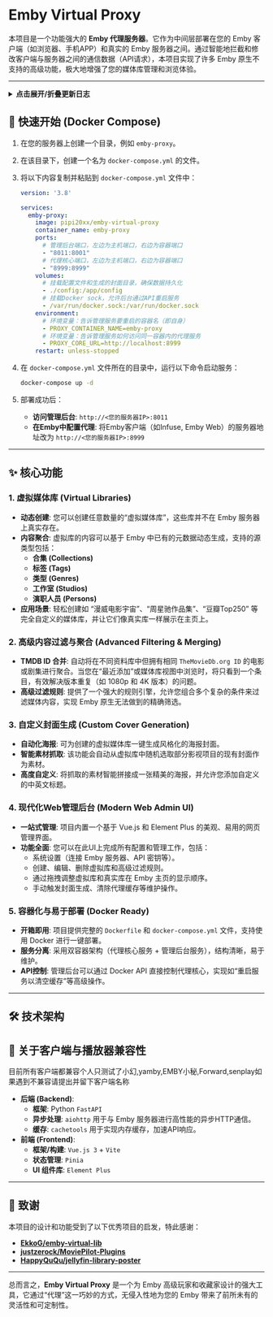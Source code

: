 # Emby Virtual Proxy

本项目是一个功能强大的 **Emby 代理服务器**。它作为中间层部署在您的 Emby 客户端（如浏览器、手机APP）和真实的 Emby 服务器之间。通过智能地拦截和修改客户端与服务器之间的通信数据（API请求），本项目实现了许多 Emby 原生不支持的高级功能，极大地增强了您的媒体库管理和浏览体验。

---

<details>
<summary><strong>点击展开/折叠更新日志</strong></summary>

---

### 🚀 [1.4.5] - 2025-09-01
- **优化**:
    - **实现资源选择无限滚动**: 对虚拟库编辑页面的“选择资源”下拉框（包括工作室、人员、类型等）进行了全面优化。现在，列表将随着您的滚动动态加载，极大地提升了拥有大量项目（如数千个工作室或演员）的用户的加载性能和使用流畅性。
- **修复**:
    - **修复加载闪烁问题**: 解决了在滚动加载“人员”列表时，下拉框会短暂消失或闪烁的问题，确保了平滑的滚动加载体验。
    - **修复类型切换逻辑**: 修复了在对话框内切换资源类型（例如从“工作室”切换到“人员”）时，列表不会自动刷新的问题。

---

### 🚀 [1.4.4] - 2025-08-25
- **修复**:
    - **增强高级筛选器准确性**: 修复了当高级筛选器中包含 `IsMovie: 'true'` 或 `IsSeries: 'true'` 规则时，Emby API 请求仍可能返回不符合类型内容的问题。现在，代理服务器会强制将 `IncludeItemTypes` 参数分别设置为 `Movie` 或 `Series`，确保筛选结果的准确性。

---

### 🚀 [1.4.3] - 2025-08-24
- **新功能**:
    - **新增临时素材上传功能**:
        - 在虚拟库编辑页面的“封面生成”部分，新增了图片上传功能。
        - 用户现在可以临时上传最多9张本地图片，作为生成封面的素材。
        - 上传的图片将作为最高优先级的素材源。
- **优化**:
    - **上传素材随机选择**: 当上传的图片数量超过封面样式所需时，程序会从中随机抽选，确保每次生成的封面都有所不同。

---

### 🚀 [1.4.2] - 2025-08-24
- **新功能**:
    - **封面生成功能增强**:
        - **新增封面中文标题**: 在虚拟库编辑页面，现在可以为封面单独设置中文主标题，留空则默认使用虚拟库名称。
        - **新增虚拟库级自定义字体**: 在虚拟库编辑页面，可以为单个虚拟库指定不同于全局设置的自定义中英文字体。
        - **新增虚拟库级自定义图片目录**: 在虚拟库编辑页面，可以为单个虚拟库指定一个独立的图片文件夹，封面生成器将从该目录中抓取图片素材。
    - **新增全局自定义图片目录**:
        - 在“系统设置”页面，新增了“全局自定义图片目录”选项。
        - 此目录将作为虚拟库未指定自定义图片目录时的“后备”或“默认”图片源。

---

### 🚀 [1.4.1] - 2025-08-23
- **新功能**:
    - **新增封面生成自定义字体选项**:
        - 在“系统设置”页面，新增了“自定义中文字体路径”和“自定义英文字体路径”的选项。
        - 用户现在可以指定在 Docker 容器内的字体文件绝对路径，用于生成包含自定义字体的封面。
        - 如果不填写，系统将自动使用内置的默认字体。

---

### 🚀 [1.4.0] - 2025-08-23
- **重构与增强**:
    - **重构 RSS 处理器**:
        - 对 `rss_processor` 模块进行了彻底重构，将 `douban.py` 和 `bangumi.py` 中的通用逻辑（如RSS获取、Emby库匹配、TMDB信息缓存等）提取到一个新的 `base_processor.py` 基类中。
        - 此举极大地简化了代码，提高了代码复用性，并为未来支持更多类型的 RSS 源奠定了坚实的基础。
    - **新增通用兜底匹配方案**:
        - 为 RSS 处理器增加了一个强大的兜底匹配机制。现在，当通过源站 ID（如豆瓣 ID）的精确匹配失败时，系统会自动尝试使用项目的标题和年份在 TMDB 上进行搜索匹配。
        - 这一改进将显著提高 RSS 虚拟库中项目的 TMDB ID 匹配成功率。

---

### 🚀 [1.3.7] - 2025-08-22
- **新功能**:
    - **新增“全局强制按 TMDB ID 合并”功能**:
        - 在“系统设置”页面增加了一个全局开关。
        - 启用后，此开关将覆盖所有虚拟库的独立设置，强制对所有媒体内容执行 TMDB ID 合并。
        - 这为希望在整个媒体库中统一合并策略的用户提供了极大的便利。

---

### 🚀 [1.3.6] - 2025-08-21
- **新功能**:
    - **新增“RSS”虚拟库类型 (目前仅支持豆瓣)**:
        - 在创建虚拟库时，新增了“RSS”作为资源类型。此功能允许您将一个 **RSSHub 生成的豆瓣订阅源**（如“想看”、“在看”、“看过”列表）映射为一个动态更新的媒体库。
        - **混合内容展示**: 虚拟库会自动区分 RSS 源中的项目哪些已在您的 Emby 库中，哪些尚未入库。
        - **占位符生成**: 对于尚未入库的项目，代理会利用 TMDB API 获取其元数据（海报、简介、年份等），并动态生成一个“占位符”项目。这使您可以在 Emby 中直观地浏览和管理您的“待看”清单。
        - **手动刷新**: 您可以在虚拟库管理页面随时手动刷新 RSS 源，以同步最新内容。
- **重要说明**:
    - **数据源**: 当前版本**仅支持**解析通过 [RSSHub](https://docs.rsshub.app/) 生成的**豆瓣**相关订阅链接。
    - **依赖**: 此功能需要正确配置“TMDB API 密钥”才能为未入库的项目生成占位符。

---

### 🚀 [1.3.5] - 2025-08-19
- **新功能**:
    - **新增“显示缺失剧集”功能**:
        - 在“系统设置”中增加了一个“显示缺失的剧集”开关。
        - 启用后，当您浏览电视剧的季页面时，代理服务器会自动通过 TMDB API 查询该季的完整剧集列表。
        - 将查询结果与您本地库中已有的剧集进行对比，并将缺失的剧集动态注入到显示列表中。
        - 这使您可以直观地看到哪些剧集尚未收藏，方便补全。
    - **新增 TMDB API Key 设置**:
        - 为了支持上述功能，在“系统设置”中增加了“TMDB API 密钥”的配置项。您需要填入自己申请的有效密钥。
    - **支持为缺失剧集自定义占位图**:
        - 所有通过此功能动态添加的缺失剧集，都会显示一个统一的占位图。
        - 您可以通过替换项目路径 `src/assets/images_placeholder/placeholder.jpg` 下的图片文件，来轻松自定义您喜欢的占位图样式（推荐使用16:9比例的图片）。
    - **新增 TMDB HTTP 代理设置**:
        - 在“系统设置”中增加了“TMDB HTTP 代理”选项。
        - 如果您的服务器无法直接访问 The Movie Database，现在可以配置一个 HTTP 代理来确保网络通畅。
- **修复**:
    - **修复缺失剧集无法显示的问题**: 解决了因构造的缺失剧集数据对象缺少 `ServerId`, `Overview`, `PremiereDate` 等关键字段，而导致 Emby/Jellyfin 客户端拒绝渲染这些项目的问题。

---

### 🚀 [1.3.4] - 2025-08-18
- **新功能**:
    - **新增“全库”虚拟库类型**: 在创建虚拟库时，新增了“全库 (All Libraries)”作为资源类型。选择此类型后，虚拟库将包含所有媒体库的内容，可配合高级筛选器实现对整个 Emby 媒体资源的灵活筛选。
- **修复**:
    - **修复“全库”类型无法保存的问题**: 调整了前端验证逻辑，允许在资源类型为“全库”时，无需指定具体的资源 ID 即可保存。
    - **修正“全库”类型在首页的“最新”栏目显示**:
        - 修复了当虚拟库类型为“全库”时，首页“最新”项目请求逻辑不正确的问题，确保能够正确展示所有媒体库的最新内容。
        - 通过强制筛选媒体类型，解决了“最新”栏目中错误地显示其他虚拟库（而非实际影视项目）的问题。

---

### 🚀 [1.3.3] - 2025-08-16
- **重构**:
    - **移除访问控制**: 删除了之前版本中添加的密码保护和 API 密钥白名单功能。此功能与项目核心目标（增强媒体库管理）关联不大，且增加了不必要的复杂性。
        - **前端**: 从系统设置页面移除了相关配置项。
        - **后端**: 删除了 `handler_auth.py` 认证模块，并更新了 `proxy_server.py` 和 `models.py` 以移除所有相关逻辑和配置。

---

### 🚀 [1.3.2] - 2025-08-16
- **新功能**:
    - **新增访问控制**: 为整个代理服务增加了可选的密码保护和 API 密钥白名单功能。
        - **密码保护**: 可在配置文件中设置密码，启用后，通过浏览器访问将需要输入密码进行验证。
        - **API密钥白名单**: 可在配置文件中设置一组受信的 Emby API 密钥，只有使用这些密钥的客户端（如 Infuse, Jellyfin APP等）才能访问，增强了安全性。
        - **IP信任机制**: 客户端通过验证后，其 IP 地址将被临时信任24小时，避免了重复验证。
- **修复**: 彻底解决了因多种原因导致的视频播放和字幕加载失败问题，大幅提升了代理的稳定性和兼容性。
    - **健壮性**: 移除了实验性的 `PlaybackInfo` 拦截逻辑。该逻辑在处理部分客户端或 Emby 版本时不够稳定，是导致播放失败的潜在原因之一。现在代理将直接、可靠地转发所有播放信令。
    - **兼容性**: 解决了因 Emby 服务端启用 Brotli 压缩而代理服务器缺少相应解码支持的问题。通过在项目中添加 `Brotli` 依赖库，确保能正确处理各类压缩数据，消除了由此引发的 `502 Bad Gateway` 错误。

---

###  [1.3.1] - 2025-08-11
- **修复**: 解决了更新已有封面的虚拟库（如修改高级筛选器）后，会导致封面信息丢失的问题。现在，在保存虚拟库设置时，程序会正确保留其 `ImageTag`。
- **修复**: 解决了启用“TMDB ID合并”功能时，因错误地在分页后的部分数据上执行合并而导致项目总数计算不正确的问题。现在，程序会先获取所有相关项目，在完整数据集上执行合并后，再进行分页，确保了项目总数的准确性。

---

### 🏗️ [1.3.0] - 2025-08-10
- **架构升级**:
    - **部署模式简化**: 将原有的 `admin` 和 `proxy` 双容器架构，重构为使用 `supervisor` 管理的单容器架构。
    - **简化部署**: 更新了 `docker-compose.yml`，现在只需管理单个服务，部署和维护流程更简单。
    - **文档同步**: 同步更新了 `README.md` 中的快速开始指南，以匹配新的单容器部署模式。
- **新功能**:
    - **一键清空封面**: 在“系统设置”中新增“清空所有本地封面”功能，方便用户一键删除所有已生成的封面并重置状态。

---

### ✨ [1.2.0] - 2025-08-10
- **新功能**:
    - **多种封面样式**: 手动生成封面时，现在可以在三种不同的内置样式（一种多图、两种单图）中自由选择。
    - **全局默认样式**: 在“系统设置”中新增了“自动生成封面默认样式”选项，用于控制自动触发的封面生成所使用的样式，并会持久化保存。
- **修复与优化**:
    - **修复封面生成器**: 解决了单图样式因参数不匹配而无法生成的问题，确保所有样式都能正常工作。
    - **优化UI/UX**:
        - 修复了亮色模式下“夜间模式”切换按钮几乎不可见的问题。
        - 在封面生成弹窗中增加了必要的操作说明，优化了用户体验。
        - 将UI中的“收藏夹”统一修正为“合集”，使其更符合 Emby/Jellyfin 的通用术语。

---

### 🚀 [1.1.0] - 2025-08-10
- **增强兼容性**:
    - **新增非标准客户端兼容模式**: 针对部分行为特殊的第三方播放器（如某些版本的网易爆米花、Infuse 等），增加了后备处理方案。现在，即使客户端不按标准流程请求媒体库，也能正确识别并展示虚拟库。
    - **统一认证头转发**: 全面审查并统一了所有API处理器的请求头转发逻辑，确保 `X-Emby-Token` 等关键认证信息在所有情况下都能被正确传递，彻底解决 `401 Unauthorized` 错误。
- **修复**:
    - **修正 `/Items/Latest` 响应格式**: 修复了“最近添加”接口返回的数据被错误包装在JSON对象中的问题。现在接口会直接返回客户端预期的JSON数组，解决了部分客户端无法加载首页最新项目的错误。

---

### 🎉 [1.0.0] - 2025-08-09
- **项目首次发布**: 部署 Emby Virtual Proxy 初始版本。
- **核心功能**:
    - 实现虚拟媒体库、高级内容过滤与聚合。
    - 支持为虚拟库自动生成风格化封面。
- **管理后台**: 提供基于 Vue.js 的现代化 Web UI 用于全部功能配置。
- **容器化**: 支持通过 Docker 和 Docker Compose 进行快速、一键式部署。

---

</details>

## 🚀 快速开始 (Docker Compose)

1.  在您的服务器上创建一个目录，例如 `emby-proxy`。
2.  在该目录下，创建一个名为 `docker-compose.yml` 的文件。
3.  将以下内容复制并粘贴到 `docker-compose.yml` 文件中：

    ```yaml
    version: '3.8'

    services:
      emby-proxy:
        image: pipi20xx/emby-virtual-proxy
        container_name: emby-proxy
        ports:
          # 管理后台端口，左边为主机端口，右边为容器端口
          - "8011:8001"
          # 代理核心端口，左边为主机端口，右边为容器端口
          - "8999:8999"
        volumes:
          # 挂载配置文件和生成的封面目录，确保数据持久化
          - ./config:/app/config
          # 挂载Docker sock，允许后台通过API重启服务
          - /var/run/docker.sock:/var/run/docker.sock
        environment:
          # 环境变量：告诉管理服务要重启的容器名（即自身）
          - PROXY_CONTAINER_NAME=emby-proxy
          # 环境变量：告诉管理服务如何访问同一容器内的代理服务
          - PROXY_CORE_URL=http://localhost:8999
        restart: unless-stopped
    ```

4.  在 `docker-compose.yml` 文件所在的目录中，运行以下命令启动服务：
    ```bash
    docker-compose up -d
    ```

5.  部署成功后：
    - **访问管理后台**: `http://<您的服务器IP>:8011`
    - **在Emby中配置代理**: 将Emby客户端（如Infuse, Emby Web）的服务器地址改为 `http://<您的服务器IP>:8999`

---

## ✨ 核心功能

### 1. 虚拟媒体库 (Virtual Libraries)
- **动态创建**: 您可以创建任意数量的“虚拟媒体库”，这些库并不在 Emby 服务器上真实存在。
- **内容聚合**: 虚拟库的内容可以基于 Emby 中已有的元数据动态生成，支持的源类型包括：
    - **合集 (Collections)**
    - **标签 (Tags)**
    - **类型 (Genres)**
    - **工作室 (Studios)**
    - **演职人员 (Persons)**
- **应用场景**: 轻松创建如 “漫威电影宇宙”、“周星驰作品集”、“豆瓣Top250” 等完全自定义的媒体库，并让它们像真实库一样展示在主页上。

### 2. 高级内容过滤与聚合 (Advanced Filtering & Merging)
- **TMDB ID 合并**: 自动将在不同资料库中但拥有相同 `TheMovieDb.org ID` 的电影或剧集进行聚合。当您在“最近添加”或媒体库视图中浏览时，将只看到一个条目，有效解决版本重复（如 1080p 和 4K 版本）的问题。
- **高级过滤规则**: 提供了一个强大的规则引擎，允许您组合多个复杂的条件来过滤媒体内容，实现 Emby 原生无法做到的精确筛选。

### 3. 自定义封面生成 (Custom Cover Generation)
- **自动化海报**: 可为创建的虚拟媒体库一键生成风格化的海报封面。
- **智能素材抓取**: 该功能会自动从虚拟库中随机选取部分影视项目的现有封面作为素材。
- **高度自定义**: 将抓取的素材智能拼接成一张精美的海报，并允许您添加自定义的中英文标题。

### 4. 现代化Web管理后台 (Modern Web Admin UI)
- **一站式管理**: 项目内置一个基于 Vue.js 和 Element Plus 的美观、易用的网页管理界面。
- **功能全面**: 您可以在此UI上完成所有配置和管理工作，包括：
    - 系统设置（连接 Emby 服务器、API 密钥等）。
    - 创建、编辑、删除虚拟库和高级过滤规则。
    - 通过拖拽调整虚拟库和真实库在 Emby 主页的显示顺序。
    - 手动触发封面生成、清除代理缓存等维护操作。

### 5. 容器化与易于部署 (Docker Ready)
- **开箱即用**: 项目提供完整的 `Dockerfile` 和 `docker-compose.yml` 文件，支持使用 Docker 进行一键部署。
- **服务分离**: 采用双容器架构（代理核心服务 + 管理后台服务），结构清晰，易于维护。
- **API控制**: 管理后台可以通过 Docker API 直接控制代理核心，实现如“重启服务以清空缓存”等高级操作。

---

## 🛠️ 技术架构

## 📱 关于客户端与播放器兼容性

目前所有客户端都兼容个人只测试了小幻,yamby,EMBY小秘,Forward,senplay如果遇到不兼容请提出并留下客户端名称

- **后端 (Backend)**:
    - **框架**: Python `FastAPI`
    - **异步处理**: `aiohttp` 用于与 Emby 服务器进行高性能的异步HTTP通信。
    - **缓存**: `cachetools` 用于实现内存缓存，加速API响应。
- **前端 (Frontend)**:
    - **框架/构建**: `Vue.js 3` + `Vite`
    - **状态管理**: `Pinia`
    - **UI 组件库**: `Element Plus`

---

## 🙏 致谢

本项目的设计和功能受到了以下优秀项目的启发，特此感谢：

- **[EkkoG/emby-virtual-lib](https://github.com/EkkoG/emby-virtual-lib)**
- **[justzerock/MoviePilot-Plugins](https://github.com/justzerock/MoviePilot-Plugins/tree/8ef476f9e5ae4d3d549300bad74083c084a46f1d)**
- **[HappyQuQu/jellyfin-library-poster](https://github.com/HappyQuQu/jellyfin-library-poster)**
---

总而言之，**Emby Virtual Proxy** 是一个为 Emby 高级玩家和收藏家设计的强大工具，它通过“代理”这一巧妙的方式，无侵入性地为您的 Emby 带来了前所未有的灵活性和可定制性。
